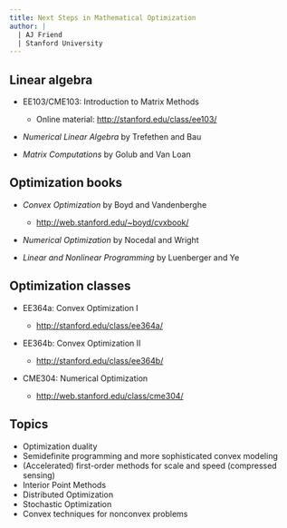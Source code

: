 ```yaml
---
title: Next Steps in Mathematical Optimization
author: |
  | AJ Friend
  | Stanford University
---
```


## Linear algebra

- EE103/CME103: Introduction to Matrix Methods
    - Online material: <http://stanford.edu/class/ee103/>

- *Numerical Linear Algebra* by Trefethen and Bau

- *Matrix Computations* by Golub and Van Loan

## Optimization books

- *Convex Optimization* by Boyd and Vandenberghe
    - <http://web.stanford.edu/~boyd/cvxbook/>

- *Numerical Optimization* by Nocedal and Wright

- *Linear and Nonlinear Programming* by Luenberger and Ye

## Optimization classes

- EE364a: Convex Optimization I
    - <http://stanford.edu/class/ee364a/>

- EE364b: Convex Optimization II
    - <http://stanford.edu/class/ee364b/>

- CME304: Numerical Optimization
    - <http://web.stanford.edu/class/cme304/>

## Topics
- Optimization duality
- Semidefinite programming and more sophisticated convex modeling
- (Accelerated) first-order methods for scale and speed (compressed sensing)
- Interior Point Methods
- Distributed Optimization
- Stochastic Optimization
- Convex techniques for nonconvex problems
